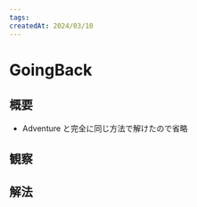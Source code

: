 ```yaml
---
tags:
createdAt: 2024/03/10
---
```


# GoingBack

## 概要

* Adventure と完全に同じ方法で解けたので省略

## 観察

## 解法
